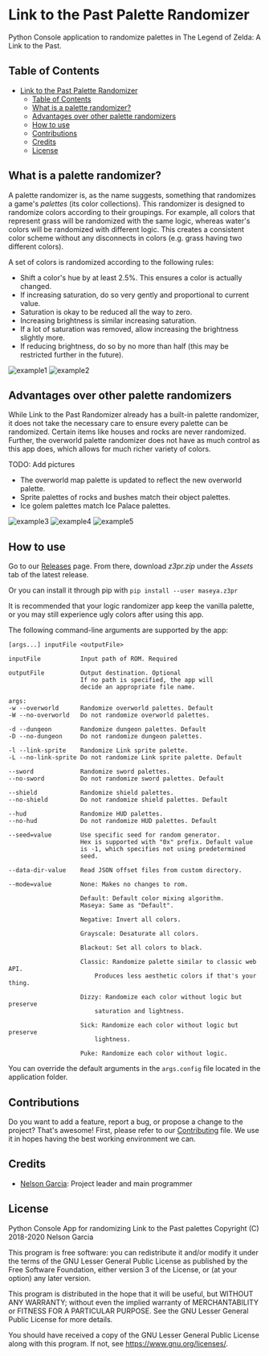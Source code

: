 # Link to the Past Palette Randomizer

Python Console application to randomize palettes in The Legend of Zelda: A
Link to the Past.

## Table of Contents

- [Link to the Past Palette Randomizer](#link-to-the-past-palette-randomizer)
  - [Table of Contents](#table-of-contents)
  - [What is a palette randomizer?](#what-is-a-palette-randomizer)
  - [Advantages over other palette randomizers](#advantages-over-other-palette-randomizers)
  - [How to use](#how-to-use)
  - [Contributions](#contributions)
  - [Credits](#credits)
  - [License](#license)

## What is a palette randomizer?

A palette randomizer is, as the name suggests, something that randomizes a
game's _palettes_ (its color collections). This randomizer is designed to
randomize colors according to their groupings. For example, all colors that
represent grass will be randomized with the same logic, whereas water's colors
will be randomized with different logic. This creates a consistent color scheme
without any disconnects in colors (e.g. grass having two different colors).

A set of colors is randomized according to the following rules:

- Shift a color's hue by at least 2.5%. This ensures a color is actually changed.
- If increasing saturation, do so very gently and proportional to current value.
- Saturation is okay to be reduced all the way to zero.
- Increasing brightness is similar increasing saturation.
- If a lot of saturation was removed, allow increasing the brightness slightly
  more.
- If reducing brightness, do so by no more than half (this may be restricted
  further in the future).

![example1](https://cdn.discordapp.com/attachments/329059206030295051/641420281608405022/unknown.png)
![example2](https://cdn.discordapp.com/attachments/329059206030295051/641445510074466304/unknown.png)

## Advantages over other palette randomizers

While Link to the Past Randomizer already has a built-in palette randomizer, it does
not take the necessary care to ensure every palette can be randomized. Certain items
like houses and rocks are never randomized. Further, the overworld palette randomizer
does not have as much control as this app does, which allows for much richer
variety of colors.

TODO: Add pictures

- The overworld map palette is updated to reflect the new overworld palette.
- Sprite palettes of rocks and bushes match their object palettes.
- Ice golem palettes match Ice Palace palettes.

![example3](https://media.discordapp.net/attachments/329059206030295051/712227454248550450/unknown.png?width=783&height=684)
![example4](https://media.discordapp.net/attachments/329059206030295051/712228332552323112/unknown.png?width=783&height=684)
![example5](https://media.discordapp.net/attachments/329059206030295051/712383831268786216/unknown.png?width=782&height=684)

## How to use

Go to our [Releases](https://github.com/Maseya/z3pr-py/releases)
page. From there, download _z3pr.zip_ under the _Assets_ tab of
the latest release.

Or you can install it through pip with `pip install --user maseya.z3pr`

It is recommended that your logic randomizer app keep the vanilla palette, or
you may still experience ugly colors after using this app.

The following command-line arguments are supported by the app:

```text
[args...] inputFile <outputFile>

inputFile           Input path of ROM. Required

outputFile          Output destination. Optional
                    If no path is specified, the app will
                    decide an appropriate file name.

args:
-w --overworld      Randomize overworld palettes. Default
-W --no-overworld   Do not randomize overworld palettes.

-d --dungeon        Randomize dungeon palettes. Default
-D --no-dungeon     Do not randomize dungeon palettes.

-l --link-sprite    Randomize Link sprite palette.
-L --no-link-sprite Do not randomize Link sprite palette. Default

--sword             Randomize sword palettes.
--no-sword          Do not randomize sword palettes. Default

--shield            Randomize shield palettes.
--no-shield         Do not randomize shield palettes. Default

--hud               Randomize HUD palettes.
--no-hud            Do not randomize HUD palettes. Default

--seed=value        Use specific seed for random generator.
                    Hex is supported with "0x" prefix. Default value
                    is -1, which specifies not using predetermined
                    seed.

--data-dir-value    Read JSON offset files from custom directory.

--mode=value        None: Makes no changes to rom.

                    Default: Default color mixing algorithm.
                    Maseya: Same as "Default".

                    Negative: Invert all colors.

                    Grayscale: Desaturate all colors.

                    Blackout: Set all colors to black.

                    Classic: Randomize palette similar to classic web API.
                        Produces less aesthetic colors if that's your thing.

                    Dizzy: Randomize each color without logic but preserve
                        saturation and lightness.

                    Sick: Randomize each color without logic but preserve
                        lightness.

                    Puke: Randomize each color without logic.
```

You can override the default arguments in the `args.config` file located
in the application folder.

## Contributions

Do you want to add a feature, report a bug, or propose a change to the
project? That's awesome! First, please refer to our
[Contributing](CONTRIBUTING.md) file. We use it in hopes having the best
working environment we can.

## Credits

- [Nelson Garcia](https://github.com/bonimy): Project leader and main
programmer

## License

Python Console App for randomizing Link to the Past palettes
Copyright (C) 2018-2020 Nelson Garcia

This program is free software: you can redistribute it and/or modify
it under the terms of the GNU Lesser General Public License as published by
the Free Software Foundation, either version 3 of the License, or
(at your option) any later version.

This program is distributed in the hope that it will be useful,
but WITHOUT ANY WARRANTY; without even the implied warranty of
MERCHANTABILITY or FITNESS FOR A PARTICULAR PURPOSE.  See the
GNU Lesser General Public License for more details.

You should have received a copy of the GNU Lesser General Public License
along with this program.  If not, see <https://www.gnu.org/licenses/>.

[issues]: https://github.com/Maseya/z3pr-py/issues
